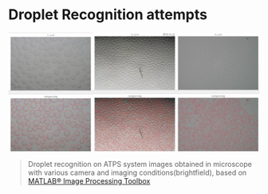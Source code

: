 # Droplet Recognition attempts

![](/sample.jpg)

> Droplet recognition on ATPS system images obtained in microscope with various camera and imaging conditions(brightfield), based on [MATLAB® Image Processing Toolbox](https://www.mathworks.com/products/image.html)
